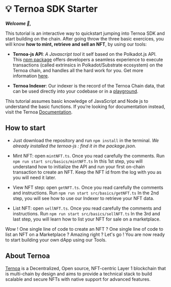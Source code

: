 # 💡 Ternoa SDK Starter

***Welcome 👋,*** 

This tutorial is an interactive way to quickstart jumping into Ternoa SDK and start building on the chain. After going throw the three basic exercices, you will know **how to mint, retrieve and sell an NFT**, by using our tools:

- **Ternoa-js API**: _A Javascript tool_ it self based on the Polkadot.js API. This [npm package](https://www.npmjs.com/package/ternoa-js) offers developers a seamless experience to execute transactions (called extrinsics in Polkadot/Substrate ecosystem) on the Ternoa chain, and handles all the hard work for you. Get more information [here](https://github.com/capsule-corp-ternoa/ternoa-js). 

- **Ternoa Indexer**: Our indexer is the record of the Ternoa Chain data, that can be used directly into your codebase or in a [playground](https://indexer-mainnet.ternoa.dev/).

This tutorial assumes basic knowledge of JavaScript and Node js to understand the basic functions. If you’re looking for documentation instead, visit the Ternoa [Documentation](https://docs.ternoa.network/).

## How to start

- Just download the repository and run `npm install` in the terminal.
*We already installed the ternoa-js : find it in the package.json.*

- Mint NFT: open `mintNFT.ts`. Once you read carefully the comments. Run `npm run start src/basics/mintNFT.ts`
In this 1st step, you will understand how to initialize the API and run your first on-chain transaction to create an NFT. Keep the NFT id from the log with you as you will need it later. 

- View NFT step: open `getNFT.ts`. Once you read carefully the comments and instructions. Run `npm run start src/basics/getNFT.ts`
In the 2nd step, you will see how to use our Indexer to retrieve your NFT data. 

- List NFT: open `sellNFT.ts`. Once you read carefully the comments and instructions. Run `npm run start src/basics/sellNFT.ts`
In the 3rd and last step, you will learn how to list your NFT for sale on a marketplace. 


Wow ! One single line of code to create an NFT ? One single line of code to list an NFT on a Marketplace ? Amazing right ? 
Let's go ! You are now ready to start building your own dApp using our Tools. 



## About Ternoa

[Ternoa](https://ternoa.network) is a Decentralized, Open source, NFT-centric Layer 1 blockchain that is multi-chain by design and aims to provide a technical stack to build scalable and secure NFTs with native support for advanced features.
